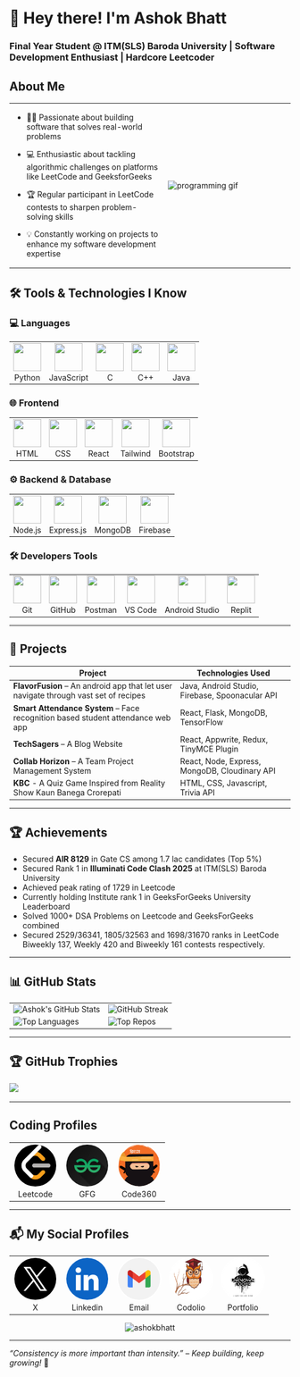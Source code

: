 # 👋 Hey there! I'm Ashok Bhatt

### Final Year Student @ ITM(SLS) Baroda University | Software Development Enthusiast | Hardcore Leetcoder

## About Me

<table>
  <tr>
    <td width="55%">
      
- 🧑‍💻 Passionate about building software that solves real-world problems  
- 💻 Enthusiastic about tackling algorithmic challenges on platforms like LeetCode and GeeksforGeeks  
- 🏆 Regular participant in LeetCode contests to sharpen problem-solving skills  
- 💡 Constantly working on projects to enhance my software development expertise

    </td>
    <td>
      <img src="https://media.giphy.com/media/v1.Y2lkPTc5MGI3NjExOThvZXJzZXRpbWk5cHV0b3ZrZ2Y2YXhvaDE1dDdhYTJkeHI1NzhhcCZlcD12MV9naWZzX3NlYXJjaCZjdD1n/78XCFBGOlS6keY1Bil/giphy.gif" alt="programming gif" width="300px">
    </td>

  </tr>
</table>

## 🛠 Tools & Technologies I Know

### 💻 Languages

<table>
  <tr>
    <td align="center"><img src="https://skillicons.dev/icons?i=python" width="50" height="50"/><br/>Python</td>
    <td align="center"><img src="https://skillicons.dev/icons?i=javascript" width="50" height="50"/><br/>JavaScript</td>
    <td align="center"><img src="https://skillicons.dev/icons?i=c" width="50" height="50"/><br/>C</td>
    <td align="center"><img src="https://skillicons.dev/icons?i=cpp" width="50" height="50"/><br/>C++</td>
    <td align="center"><img src="https://skillicons.dev/icons?i=java" width="50" height="50"/><br/>Java</td>
  </tr>
</table>

### 🌐 Frontend

<table>
  <tr>
    <td align="center"><img src="https://skillicons.dev/icons?i=html" width="50" height="50"/><br/>HTML</td>
    <td align="center"><img src="https://skillicons.dev/icons?i=css" width="50" height="50"/><br/>CSS</td>
    <td align="center"><img src="https://skillicons.dev/icons?i=react" width="50" height="50"/><br/>React</td>
    <td align="center"><img src="https://skillicons.dev/icons?i=tailwind" width="50" height="50"/><br/>Tailwind</td>
    <td align="center"><img src="https://skillicons.dev/icons?i=bootstrap" width="50" height="50"/><br/>Bootstrap</td>
  </tr>
</table>

### ⚙️ Backend & Database

<table>
  <tr>
    <td align="center"><img src="https://skillicons.dev/icons?i=nodejs" width="50" height="50"/><br/>Node.js</td>
    <td align="center"><img src="https://skillicons.dev/icons?i=express" width="50" height="50"/><br/>Express.js</td>
    <td align="center"><img src="https://skillicons.dev/icons?i=mongodb" width="50" height="50"/><br/>MongoDB</td>
    <td align="center"><img src="https://skillicons.dev/icons?i=firebase" width="50" height="50"/><br/>Firebase</td>
  </tr>
</table>

### 🛠 Developers Tools

<table>
  <tr>
    <td align="center"><img src="https://skillicons.dev/icons?i=git" width="50" height="50"/><br/>Git</td>
    <td align="center"><img src="https://skillicons.dev/icons?i=github" width="50" height="50"/><br/>GitHub</td>
    <td align="center"><img src="https://skillicons.dev/icons?i=postman" width="50" height="50"/><br/>Postman</td>
    <td align="center"><img src="https://skillicons.dev/icons?i=vscode" width="50" height="50"/><br/>VS Code</td>
    <td align="center"><img src="https://skillicons.dev/icons?i=androidstudio" width="50" height="50"/><br/>Android Studio</td>
    <td align="center"><img src="https://skillicons.dev/icons?i=replit" width="50" height="50"/><br/>Replit</td>
  </tr>
</table>

---

## 📂 Projects

| Project                                                                              | Technologies Used                               |
| ------------------------------------------------------------------------------------ | ----------------------------------------------- |
| **FlavorFusion** – An android app that let user navigate through vast set of recipes | Java, Android Studio, Firebase, Spoonacular API |
| **Smart Attendance System** – Face recognition based student attendance web app      | React, Flask, MongoDB, TensorFlow               |
| **TechSagers** – A Blog Website                                                      | React, Appwrite, Redux, TinyMCE Plugin          |
| **Collab Horizon** – A Team Project Management System                                | React, Node, Express, MongoDB, Cloudinary API   |
| **KBC** - A Quiz Game Inspired from Reality Show Kaun Banega Crorepati               | HTML, CSS, Javascript, Trivia API               |

---

## 🏆 Achievements

- Secured **AIR 8129** in Gate CS among 1.7 lac candidates (Top 5%)
- Secured Rank 1 in **Illuminati Code Clash 2025** at ITM(SLS) Baroda University
- Achieved peak rating of 1729 in Leetcode
- Currently holding Institute rank 1 in GeeksForGeeks University Leaderboard
- Solved 1000+ DSA Problems on Leetcode and GeeksForGeeks combined
- Secured 2529/36341, 1805/32563 and 1698/31670 ranks in LeetCode Biweekly 137, Weekly 420 and Biweekly 161
  contests respectively.

---

## 📊 GitHub Stats

<table>
  <tr>
    <td>
      <img src="https://github-readme-stats.vercel.app/api?username=Ashok-Bhatt&show_icons=true&theme=radical" alt="Ashok's GitHub Stats" />
    </td>
    <td>
      <img src="https://streak-stats.demolab.com?user=Ashok-Bhatt&theme=radical" alt="GitHub Streak" />
    </td>
  </tr>
  <tr>
    <td>
      <img src="https://github-readme-stats.vercel.app/api/top-langs/?username=Ashok-Bhatt&langs_count=6&theme=radical&layout=compact" alt="Top Languages" />
    </td>
    <td>
      <img src="https://github-contributor-stats.vercel.app/api?username=Ashok-Bhatt&limit=4&theme=radical&combine_all_yearly_contributions=true" alt="Top Repos" />
    </td>
  </tr>
</table>

---

## 🏆 GitHub Trophies

![](https://github-profile-trophy.vercel.app/?username=Ashok-Bhatt&theme=radical&no-frame=false&no-bg=true&margin-w=4)

---

## Coding Profiles

<table>
  <tr>
    <td align="center">
      <a href="https://leetcode.com/u/ashokbhatt2048/"><img src="./Assets/leetcode_logo.png" style="border-radius:50%; border:2px solid white" height="75" width="75"></a>
      <br/> Leetcode
    </td>
    <td align="center">
      <a href="https://www.geeksforgeeks.org/user/ashokbhacjou/"><img src="./Assets/gfg_logo.jpg" style="border-radius:50%; border:2px solid white"height="75" width="75"></a>
      <br/> GFG
    </td>
    <td align="center">
      <a href="https://www.naukri.com/code360/profile/AshokBhatt"><img src="./Assets/code360_logo.png" style="border-radius:50%; border:2px solid white"height="75" width="75"></a>
      <br/> Code360
    </td>
  </tr>
</table>

---

## 📬 My Social Profiles

<table>
  <tr>
    <td align="center">
      <a href="https://x.com/AshokBhatt619"><img src="./Assets/x_logo.png" style="border-radius:50%; border:2px solid white" height="75" width="75"></a>
      <br/> X
    </td>
    <td align="center">
      <a href="https://www.linkedin.com/in/ashokbhatt2048/"><img src="./Assets/linkedin_logo.png" style="border-radius:50%; border:2px solid white" height="75" width="75"></a>
      <br/> Linkedin
    </td>
    <td align="center">
      <a href="mailto:ashokbhatt2048@email.com">
        <img src="./Assets/gmail_logo.png" style="border-radius:50%; border:2px solid white" height="75" width="75">
      </a>
      <br/> Email
    </td>
    <td align="center">
      <a href="https://codolio.com/profile/Ashok%20Bhatt"><img src="./Assets/codolio_logo.png" style="border-radius:50%; border:2px solid white"height="75" width="75"></a>
      <br/> Codolio
    </td>
    <td align="center">
      <a href="https://personal-portfolio-website-gamma-nine.vercel.app/"><img src="./Assets/coder_logo.png" style="border-radius:50%; border:2px solid white"height="75" width="75"></a>
      <br/> Portfolio
    </td>
  </tr>
</table>

<p align="center"> <img src="https://komarev.com/ghpvc/?username=Ashok-Bhatt&label=Profile%20views&color=0e75b6&style=flat" alt="ashokbhatt" /> </p>

---

_“Consistency is more important than intensity.” – Keep building, keep growing!_ 🚀
